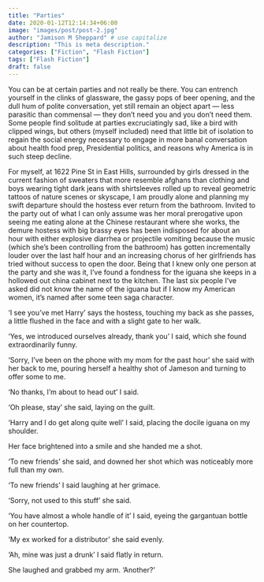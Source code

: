 ```yaml
---
title: "Parties"
date: 2020-01-12T12:14:34+06:00
image: "images/post/post-2.jpg"
author: "Jamison M Sheppard" # use capitalize
description: "This is meta description."
categories: ["Fiction", "Flash Fiction"]
tags: ["Flash Fiction"]
draft: false
---
```


You can be at certain parties and not really be there. You can entrench yourself in the clinks of glassware, the gassy pops of beer opening, and the dull hum of polite conversation, yet still remain an object apart — less parasitic than commensal — they don’t need you and you don’t need them. Some people find solitude at parties excruciatingly sad, like a bird with clipped wings, but others (myself included) need that little bit of isolation to regain the social energy necessary to engage in more banal conversation about health food prep, Presidential politics, and reasons why America is in such steep decline.

For myself, at 1622 Pine St in East Hills, surrounded by girls dressed in the current fashion of sweaters that more resemble afghans than clothing and boys wearing tight dark jeans with shirtsleeves rolled up to reveal geometric tattoos of nature scenes or skyscape, I am proudly alone and planning my swift departure should the hostess ever return from the bathroom. Invited to the party out of what I can only assume was her moral prerogative upon seeing me eating alone at the Chinese restaurant where she works, the demure hostess with big brassy eyes has been indisposed for about an hour with either explosive diarrhea or projectile vomiting because the music (which she’s been controlling from the bathroom) has gotten incrementally louder over the last half hour and an increasing chorus of her girlfriends has tried without success to open the door. Being that I knew only one person at the party and she was it, I’ve found a fondness for the iguana she keeps in a hollowed out china cabinet next to the kitchen. The last six people I’ve asked did not know the name of the iguana but if I know my American women, it’s named after some teen saga character.

‘I see you’ve met Harry’ says the hostess, touching my back as she passes, a little flushed in the face and with a slight gate to her walk.

‘Yes, we introduced ourselves already, thank you’ I said, which she found extraordinarily funny.

‘Sorry, I’ve been on the phone with my mom for the past hour’ she said with her back to me, pouring herself a healthy shot of Jameson and turning to offer some to me.

‘No thanks, I’m about to head out’ I said.

‘Oh please, stay’ she said, laying on the guilt.

‘Harry and I do get along quite well’ I said, placing the docile iguana on my shoulder.

Her face brightened into a smile and she handed me a shot.

‘To new friends’ she said, and downed her shot which was noticeably more full than my own.

‘To new friends’ I said laughing at her grimace.

‘Sorry, not used to this stuff’ she said.

‘You have almost a whole handle of it’ I said, eyeing the gargantuan bottle on her countertop.

‘My ex worked for a distributor’ she said evenly.

‘Ah, mine was just a drunk’ I said flatly in return.

She laughed and grabbed my arm. ‘Another?’
